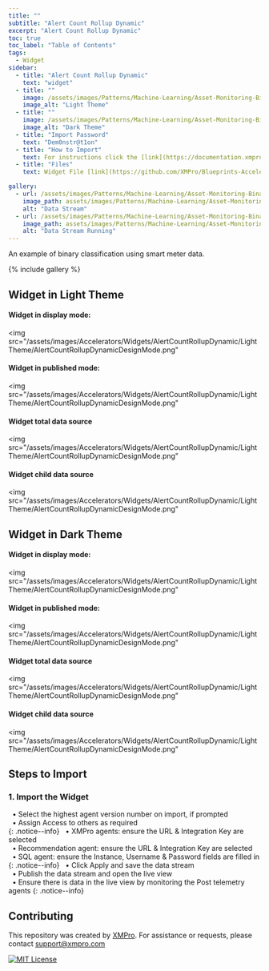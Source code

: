 ```yaml
---
title: ""
subtitle: "Alert Count Rollup Dynamic"
excerpt: "Alert Count Rollup Dynamic"
toc: true
toc_label: "Table of Contents"
tags:
  - Widget
sidebar:
  - title: "Alert Count Rollup Dynamic"
    text: "widget"
  - title: ""
    image: /assets/images/Patterns/Machine-Learning/Asset-Monitoring-Binary-Classification/Light.png
    image_alt: "Light Theme"
  - title: ""
    image: /assets/images/Patterns/Machine-Learning/Asset-Monitoring-Binary-Classification/Dark.png
    image_alt: "Dark Theme"
  - title: "Import Password"
    text: "Dem0nstr@t1on"
  - title: "How to Import"
    text: For instructions click the [link](https://documentation.xmpro.com/how-tos/import-export-and-clone#importing "Click Here")
  - title: "Files"
    text: Widget File [link](https://github.com/XMPro/Blueprints-Accelerators-Patterns/blob/master/Accelerators/Widgets/Alert%20Count%20Rollup%20-%20Dynamic.xwid "Click Here")

gallery:
  - url: /assets/images/Patterns/Machine-Learning/Asset-Monitoring-Binary-Classification/DataStream_01.png
    image_path: assets/images/Patterns/Machine-Learning/Asset-Monitoring-Binary-Classification/DataStream_01.png
    alt: "Data Stream"
  - url: /assets/images/Patterns/Machine-Learning/Asset-Monitoring-Binary-Classification/DataStream_Running_01.png
    image_path: assets/images/Patterns/Machine-Learning/Asset-Monitoring-Binary-Classification/DataStream_Running_01.png
    alt: "Data Stream Running"
---
```


An example of binary classification using smart meter data.

{% include gallery %}


## Widget in Light Theme
#### Widget in display mode:
<img src="/assets/images/Accelerators/Widgets/AlertCountRollupDynamic/LightTheme/AlertCountRollupDynamicDesignMode.png" 
#### Widget in published mode:
<img src="/assets/images/Accelerators/Widgets/AlertCountRollupDynamic/LightTheme/AlertCountRollupDynamicDesignMode.png" 
#### Widget total data source
<img src="/assets/images/Accelerators/Widgets/AlertCountRollupDynamic/LightTheme/AlertCountRollupDynamicDesignMode.png" 
#### Widget child data source
<img src="/assets/images/Accelerators/Widgets/AlertCountRollupDynamic/LightTheme/AlertCountRollupDynamicDesignMode.png" 



## Widget in Dark Theme
#### Widget in display mode:
<img src="/assets/images/Accelerators/Widgets/AlertCountRollupDynamic/LightTheme/AlertCountRollupDynamicDesignMode.png" 
#### Widget in published mode:
<img src="/assets/images/Accelerators/Widgets/AlertCountRollupDynamic/LightTheme/AlertCountRollupDynamicDesignMode.png" 
#### Widget total data source
<img src="/assets/images/Accelerators/Widgets/AlertCountRollupDynamic/LightTheme/AlertCountRollupDynamicDesignMode.png" 
#### Widget child data source
<img src="/assets/images/Accelerators/Widgets/AlertCountRollupDynamic/LightTheme/AlertCountRollupDynamicDesignMode.png" 



## Steps to Import

### 1. Import the Widget

&nbsp;&nbsp;&#8226; Select the highest agent version number on import, if prompted<br />
&nbsp;&nbsp;&#8226; Assign Access to others as required<br />
{: .notice--info}
&nbsp;&nbsp;&#8226; XMPro agents: ensure the URL & Integration Key are selected<br />
&nbsp;&nbsp;&#8226; Recommendation agent: ensure the URL & Integration Key are selected<br />
&nbsp;&nbsp;&#8226; SQL agent: ensure the Instance, Username & Password fields are filled in<br />
{: .notice--info}
&nbsp;&nbsp;&#8226; Click Apply and save the data stream<br />
&nbsp;&nbsp;&#8226; Publish the data stream and open the live view<br />
&nbsp;&nbsp;&#8226; Ensure there is data in the live view by monitoring the Post telemetry agents
{: .notice--info}

## Contributing
This repository was created by <a href="https://xmpro.com/">XMPro</a>. 
For assistance or requests, please contact <a href="mailto:support@xmpro.com">support@xmpro.com</a>

[![MIT License](https://img.shields.io/badge/License-MIT-green.svg)](https://choosealicense.com/licenses/mit/)
